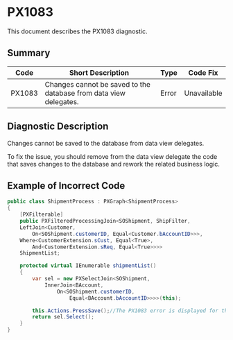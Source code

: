 # PX1083
This document describes the PX1083 diagnostic.

## Summary

| Code   | Short Description                                                 | Type  | Code Fix    | 
| ------ | ----------------------------------------------------------------- | ----- | ----------- | 
| PX1083 | Changes cannot be saved to the database from data view delegates. | Error | Unavailable |

## Diagnostic Description
Changes cannot be saved to the database from data view delegates.

To fix the issue, you should remove from the data view delegate the code that saves changes to the database and rework the related business logic.

## Example of Incorrect Code

```C#
public class ShipmentProcess : PXGraph<ShipmentProcess>
{
    [PXFilterable]
    public PXFilteredProcessingJoin<SOShipment, ShipFilter,
    LeftJoin<Customer,
        On<SOShipment.customerID, Equal<Customer.bAccountID>>>,
    Where<CustomerExtension.sCust, Equal<True>,
        And<CustomerExtension.sReq, Equal<True>>>>
    ShipmentList;

    protected virtual IEnumerable shipmentList()
    {
        var sel = new PXSelectJoin<SOShipment,
            InnerJoin<BAccount,
                On<SOShipment.customerID,
                    Equal<BAccount.bAccountID>>>>(this);

        this.Actions.PressSave();//The PX1083 error is displayed for this line.
        return sel.Select();
    }
}
```